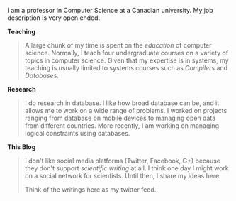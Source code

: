 I am a professor in Computer Science at a Canadian
university.  My job description is very open ended. 

**Teaching**

> A large chunk of my time is spent
on the _education_ of computer science. Normally, I teach four undergraduate
courses on a variety of topics in computer science.  Given that my expertise
is in systems, my teaching is usually limited to systems courses such as
_Compilers_ and _Databases_.

**Research**

> I do research in database. I like how broad database can be, and it allows
me to work on a wide range of problems. I worked on projects ranging from
database on mobile devices to managing open data from different countries.
More recently, I am working on managing logical constraints using databases.

**This Blog**

> I don't like social media platforms (Twitter, Facebook, G+) because they don't
> support _scientific writing_ at all.  I think one day I might work on a social
> network for scientists.  Until then, I share my ideas here.
>
> Think of the writings here as my twitter feed.
